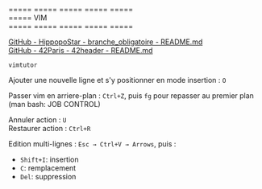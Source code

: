 ===== ===== ===== ===== =====  
===== VIM  
===== ===== ===== ===== =====  

[GitHub - HippopoStar - branche\_obligatoire - README.md](https://github.com/HippopoStar/branche_obligatoire#readme)  
[GitHub - 42Paris - 42header - README.md](https://github.com/42Paris/42header/blob/master/README.md)  

```
vimtutor
```

Ajouter une nouvelle ligne et s'y positionner en mode insertion : `O`  

Passer vim en arriere-plan : `Ctrl+Z`, puis `fg` pour repasser au premier plan (man bash: JOB CONTROL)  

Annuler action : `U`  
Restaurer action : `Ctrl+R`  

Edition multi-lignes : `Esc → Ctrl+V → Arrows`, puis :  
- `Shift+I`: insertion  
- `C`: remplacement  
- `Del`: suppression  

